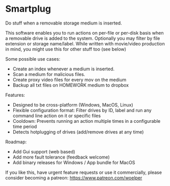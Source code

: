 # Smartplug

Do stuff when a removable storage medium is inserted.

This software enables you to run actions on per-file or per-disk basis when a removable drive is added to the system. Optionally you may filter by file extension or storage name/label. While written with movie/video production in mind, you might use this for other stuff too (see below)

Some possible use cases:

- Create an index whenever a medium is inserted.
- Scan a medium for malicious files.
- Create proxy video files for every mov on the medium
- Backup all txt files on HOMEWORK medium to dropbox

Features:

- Designed to be cross-platform (Windows, MacOS, Linux)
- Flexible configuration format: Filter drives by ID, label and run any command line action on it or specific files
- Cooldown: Prevents running an action multiple times in a configurable time period
- Detects hotplugging of drives (add/remove drives at any time)

Roadmap:

- Add Gui support (web based)
- Add more fault tolerance (feedback welcome)
- Add binary releases for Windows / App bundle for MacOS

If you like this, have urgent feature requests or use it commercially, please consider becoming a patreon:
https://www.patreon.com/woelper

